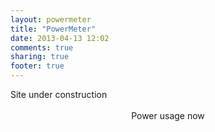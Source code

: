 ```yaml
---
layout: powermeter
title: "PowerMeter"
date: 2013-04-13 12:02
comments: true
sharing: true
footer: true
---
```


<head>
   <title>Google Chart Example</title>
   <script src="https://www.google.com/jsapi"></script>
   <script src="http://code.jquery.com/jquery-1.10.1.min.js"></script>
   <script src="jquery.csv-0.71.js"></script>
   <script>
   		// load the visualization library from Google and set a listener
		//	google.load("visualization", "1", {packages: ['annotatedtimeline']});
		//google.load("visualization", "1", {packages:["corechart"]});
		google.load('visualization', '1.1', {packages: ['corechart', 'controls']});
		//google.load("visualization", "1", {packages:["corechart"]});
		google.load('visualization', '1', {packages:['gauge']});
		google.setOnLoadCallback(drawGagueChart);
		google.setOnLoadCallback(drawVisualization);
	
		// direction of the graphs
		var direction=1;

		function drawVisualization(){
			powerControl=drawPower();
			priceControl=drawPrice();
			tempControl=drawTemp();
			powerControl.setState(tempControl.getState());
			powerControl.draw();
			priceControl.setState(tempControl.getState());
			priceControl.draw();

			google.visualization.events.addListener(tempControl, 'statechange', function() {
					powerControl.setState(tempControl.getState());
					powerControl.draw();
					priceControl.setState(tempControl.getState());
					priceControl.draw();
			});
		}
		
		function drawPower() {
			var dashboard = new google.visualization.Dashboard(
				document.getElementById('dashboard'));

			var powerControl = new google.visualization.ControlWrapper({
				'controlType': 'ChartRangeFilter',
				'containerId': 'powerControl',
				'options': {
					// Filter by the date axis.
					'filterColumnIndex': 0,
					'ui': {
						'chartType': 'LineChart',
						'chartOptions': {
							'hAxis': {
								'baselineColor': 'none',
								'direction': direction 
							}
						},
						'chartView': {
							'columns': [0, 1]
						},
						// 1 day in milliseconds = 24 * 60 * 60 * 1000 = 86,400,000
						'minRangeSize': 8640
					}
				},
				// Initial range: 2012-02-09 to 2012-03-20.
			});

			var powerChart = new google.visualization.ChartWrapper({
				'chartType': 'AreaChart',
				'containerId': 'powerChart',
				'options': {
					// Use the same chart area width as the control for axis alignment.
					colors:['green'],
					title:"Power Consumption",
					'legend': {	'position': 'none'	},
					'hAxis':{
							'direction': direction 
					}
				},
				view:{'columns':[0,1,2] }
			});
	
			var arrayData=null
			$.ajax({
				url:'./data/power_data.csv', type:'get',async:false, success:
					function(csvString) {
						temp = $.csv.toArrays(csvString, {onParseValue: $.csv.hooks.castToScalar});
						arrayData=temp;
					}
			});

			var power_data = new google.visualization.DataTable();
			power_data.addColumn('datetime','Time');
			power_data.addColumn('number','Power [W]');
			power_data.addColumn({type:'string', role:'annotation'}	);
			var temp = 1;
			var nowIsSet=false;
			var now=new Date();
			for(var i = 0; i < arrayData.length; i++) {
				temp++
				var row = arrayData[i];
				var aDate=new Date(row[0],row[1]-1,row[2],row[3],row[4]);
				if (isNowDate(aDate,now,true)==true && nowIsSet==false){
					power_data.addRow([aDate,row[6],'Now']);
					nowIsSet=true;
				}else{
					power_data.addRow([aDate,row[6],null]);
				}
			}

			dashboard.bind(powerControl,powerChart);
			dashboard.draw(power_data);
			return powerControl;
		}
		
		function isNowDate(aDate,d,useMinutePrec){
			var year=d.getFullYear();
			var day=d.getDate();
			var month=d.getMonth();
			var hour=d.getHours();
			var min=d.getMinutes();
			if((year==aDate.getFullYear() ) && (month==aDate.getMonth()) && (day==aDate.getDate()) && (hour==aDate.getHours())){
				if(useMinutePrec==true && (aDate.getMinutes() < (min-10) || (aDate.getMinutes())>(min+10)   ) ){
					return false;
				}else{
					return true;
				}
			}else{
				return false;	
			}
		}

		// price data
		function drawPrice() {
			var dashboard = new google.visualization.Dashboard(
				document.getElementById('dashboard'));

			var priceControl = new google.visualization.ControlWrapper({
				'controlType': 'ChartRangeFilter',
				'containerId': 'priceControl',
				'options': {
					// Filter by the date axis.
					'filterColumnIndex': 0,
					'ui': {
						'chartType': 'LineChart',
						'chartOptions': {
							'chartArea': {
								'width': '90%'
							},
							'hAxis': {
								'baselineColor': 'none',
								'direction': direction

							}
						},
						// Display a single series that shows the closing value of the stock.
						// Thus, this view has two columns: the date (axis) and the stock value (line series).
						'chartView': {
							'columns': [0, 1]
						},
						// 1 day in milliseconds = 24 * 60 * 60 * 1000 = 86,400,000
						'minRangeSize': 86400
					}
				},
			});

			var priceChart = new google.visualization.ChartWrapper({
				'chartType': 'AreaChart',
				'containerId': 'priceChart',
				'options': {
					'hAxis':{'direction':direction},
					// Use the same chart area width as the control for axis alignment.
					colors:['orange'],
					title:"Power Prices Trondheim",
					//'chartArea': { 	'height': '80%','width': '90%'},
					'legend': {	'position': 'none'	},
					view:{'columns':[0,1,2] }
				}
			});
	
			var arrayData=null
			$.ajax({
				url:'./data/price_data.csv', type:'get',async:false, success:
					function(csvString) {
						temp = $.csv.toArrays(csvString, {onParseValue: $.csv.hooks.castToScalar});
						arrayData=temp;
					}
			});

			var price_data = new google.visualization.DataTable();
			price_data.addColumn('datetime','Time');
			price_data.addColumn('number','Price [øre/KWh]')
			price_data.addColumn({type:'string', role:'annotation'}	);
			var temp = 1
			var now=new Date();
			for(var i = 0; i < arrayData.length; i++) {
				temp++
				var row = arrayData[i];
				var aDate=new Date(row[0],row[1]-1,row[2],row[3],row[4]);
				if (isNowDate(aDate,now,false)==true){
					price_data.addRow([aDate,row[6],'Now']);
				}else{
					price_data.addRow([aDate,row[6],null]);
				}
			}

			dashboard.bind(priceControl,priceChart)
			dashboard.draw(price_data)
			return priceControl;
		}


		// temp data
		function drawTemp() {
			var dashboard = new google.visualization.Dashboard(
				document.getElementById('dashboard'));
			var d=new Date();
			var year=d.getFullYear();
			var day=d.getDate();
			var month=d.getMonth();
			var hour=d.getHours();
			var min=d.getMinutes();
			var endDate=new Date(year,day,month,hour,min);
			var startDay=day-1;
			var startDate=new Date(year,startDay,month,hour,min);
			var tempControl = new google.visualization.ControlWrapper({
				'controlType': 'ChartRangeFilter',
				'containerId': 'tempControl',
				'options': {
					// Filter by the date axis.
					'filterColumnIndex': 0,
					'ui': {
						'chartType': 'LineChart',
						'chartOptions': {
						//	'chartArea': {
						//		'width': '90%'
						//	},
							'hAxis': {
								'baselineColor': 'none',
								'direction' : direction
							}
						},
						// Display a single series that shows the closing value of the stock.
						// Thus, this view has two columns: the date (axis) and the stock value (line series).
						'chartView': {
							'columns': [0, 1]
						},
						// 1 day in milliseconds = 24 * 60 * 60 * 1000 = 86,400,000
						'minRangeSize': 86400
					}
				},
				// Initial range: 2012-02-09 to 2012-03-20.
				'state': {
					'range': {
				//		'start': new Date(2013,8,29,0,0,0) ,
						'end': new Date()
					}
				}
			});

			var tempChart = new google.visualization.ChartWrapper({
				'chartType': 'AreaChart',
				'containerId': 'tempChart',
				'options': {
					'hAxis':{'direction': direction},
					// Use the same chart area width as the control for axis alignment.
					title: "Temperature Measurement, Trondheim - Only showing yesterdays temperature",
					'legend': {	'position': 'none'	}
					//'chartArea': {
					//	'height': '80%',
					//	'width': '90%'
					//},
				},
				// Convert the first column from 'date' to 'string'.
				view: {'columns':[0,1,2]}	
			});
	
			var arrayData=null
			$.ajax({
				url:'./data/temperature_data.csv', type:'get',async:false, success:
					function(csvString) {
						temp = $.csv.toArrays(csvString, {onParseValue: $.csv.hooks.castToScalar});
						arrayData=temp;
					}
			});

			var temp_data = new google.visualization.DataTable();
			temp_data.addColumn('datetime','Time');
			temp_data.addColumn('number','Temperature [C]')

			temp_data.addColumn({type:'string', role:'annotation'}	);
			var temp = 1
			var now=new Date();
			for(var i = 0; i < arrayData.length; i++) {
				temp++
				var row = arrayData[i];
				var aDate=new Date(row[0],row[1]-1,row[2],row[3],row[4]);
				if (isNowDate(aDate,now,false)==true){
					temp_data.addRow([aDate,row[6],'Now']);
				}else{
					temp_data.addRow([aDate,row[6],null]);
				}
			}


			dashboard.bind(tempControl,tempChart)
			dashboard.draw(temp_data)
			return tempControl;
		}

		//draw gague for power
		function drawGagueChart() {
			$.get("./data/power_data.csv", function(csvString) {
			var arrayData = $.csv.toArrays(csvString, {onParseValue: $.csv.hooks.castToScalar});
			var row = arrayData[arrayData.length-1]
			var powerNow=row[5]
			var data = google.visualization.arrayToDataTable([
	          ['Label', 'Value'],
    	      ['Power',powerNow ],
        ]);
        var options = {
          width: 500, height: 99,
          minorTicks: 5
        };
        var chart = new google.visualization.Gauge(document.getElementById('gagueChart'));
        chart.draw(data, options);
		});
		}

   </script>
</head>
<body>
	Site under construction
	<br> </br>
<div id='gagueChart' align='center'  ></div>
<div align="center">Power usage now</div>

<div id="dashboard">
<div id="powerChart" style='height: 110px;' ></div>
<div id="powerControl" style="display:none"></div>
<br></br>
<div id="priceChart" style='height: 110px;'></div>
<div id="priceControl" style="display:none"></div>

<br></br>
<div id="tempChart" style='height: 110px;' ></div>
<br></br>
<div id="tempControl" style='height: 40px;'></div>

</div>

</body>
